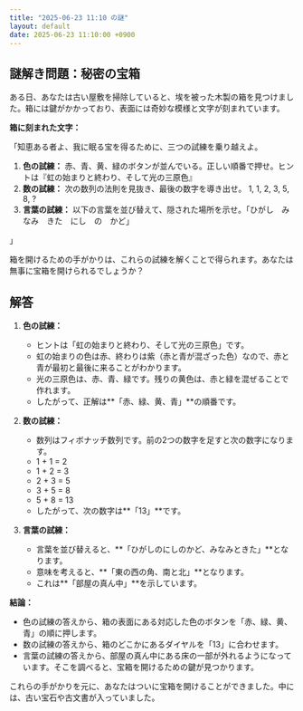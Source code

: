 ```yaml
---
title: "2025-06-23 11:10 の謎"
layout: default
date: 2025-06-23 11:10:00 +0900
---
```

## 謎解き問題：秘密の宝箱

ある日、あなたは古い屋敷を掃除していると、埃を被った木製の箱を見つけました。箱には鍵がかかっており、表面には奇妙な模様と文字が刻まれています。

**箱に刻まれた文字：**

「知恵ある者よ、我に眠る宝を得るために、三つの試練を乗り越えよ。

1.  **色の試練：** 赤、青、黄、緑のボタンが並んでいる。正しい順番で押せ。ヒントは『虹の始まりと終わり、そして光の三原色』
2.  **数の試練：** 次の数列の法則を見抜き、最後の数字を導き出せ。 1, 1, 2, 3, 5, 8, ?
3.  **言葉の試練：** 以下の言葉を並び替えて、隠された場所を示せ。「ひがし　みなみ　きた　にし　の　かど」

」

箱を開けるための手がかりは、これらの試練を解くことで得られます。あなたは無事に宝箱を開けられるでしょうか？

## 解答

1.  **色の試練：**

    *   ヒントは「虹の始まりと終わり、そして光の三原色」です。
    *   虹の始まりの色は赤、終わりは紫（赤と青が混ざった色）なので、赤と青が最初と最後に来ることがわかります。
    *   光の三原色は、赤、青、緑です。残りの黄色は、赤と緑を混ぜることで作れます。
    *   したがって、正解は**「赤、緑、黄、青」**の順番です。
2.  **数の試練：**

    *   数列はフィボナッチ数列です。前の2つの数字を足すと次の数字になります。
    *   1 + 1 = 2
    *   1 + 2 = 3
    *   2 + 3 = 5
    *   3 + 5 = 8
    *   5 + 8 = 13
    *   したがって、次の数字は**「13」**です。
3.  **言葉の試練：**

    *   言葉を並び替えると、**「ひがしのにしのかど、みなみときた」**となります。
    *   意味を考えると、**「東の西の角、南と北」**となります。
    *   これは**「部屋の真ん中」**を示しています。

**結論：**

*   色の試練の答えから、箱の表面にある対応した色のボタンを「赤、緑、黄、青」の順に押します。
*   数の試練の答えから、箱のどこかにあるダイヤルを「13」に合わせます。
*   言葉の試練の答えから、部屋の真ん中にある床の一部が外れるようになっています。そこを調べると、宝箱を開けるための鍵が見つかります。

これらの手がかりを元に、あなたはついに宝箱を開けることができました。中には、古い宝石や古文書が入っていました。
